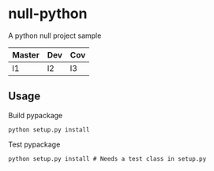 # null-python

A python null project sample

| Master | Dev | Cov |
| --- | --- | --- |
| l1 | l2 | l3 |

## Usage

Build pypackage
```
python setup.py install
```

Test pypackage
```
python setup.py install # Needs a test class in setup.py
```
